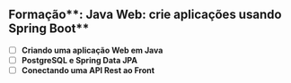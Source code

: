 ## Formação**: Java Web: crie aplicações usando Spring Boot**

- [ ]  **Criando uma aplicação Web em Java**
- [ ]  **PostgreSQL e Spring Data JPA**
- [ ]  **Conectando uma API Rest ao Front**
